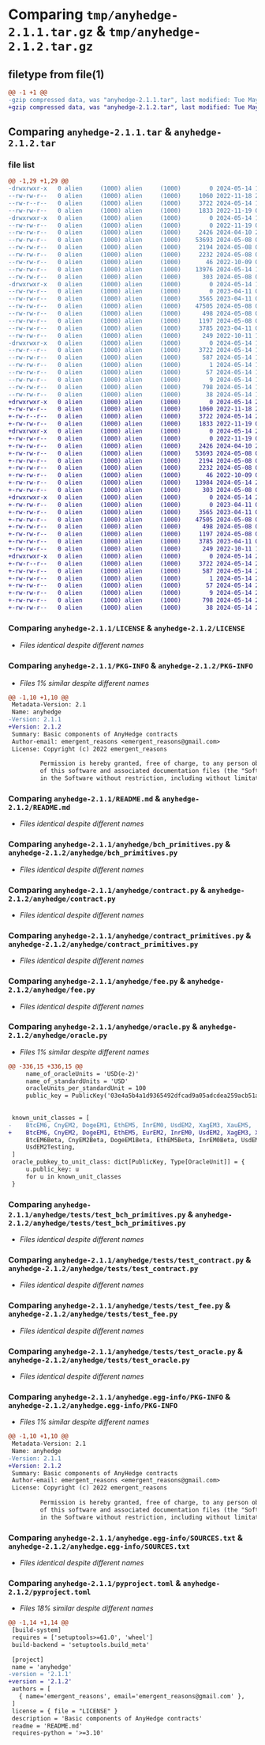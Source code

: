 # Comparing `tmp/anyhedge-2.1.1.tar.gz` & `tmp/anyhedge-2.1.2.tar.gz`

## filetype from file(1)

```diff
@@ -1 +1 @@
-gzip compressed data, was "anyhedge-2.1.1.tar", last modified: Tue May 14 19:51:40 2024, max compression
+gzip compressed data, was "anyhedge-2.1.2.tar", last modified: Tue May 14 20:08:58 2024, max compression
```

## Comparing `anyhedge-2.1.1.tar` & `anyhedge-2.1.2.tar`

### file list

```diff
@@ -1,29 +1,29 @@
-drwxrwxr-x   0 alien     (1000) alien     (1000)        0 2024-05-14 19:51:40.954349 anyhedge-2.1.1/
--rw-rw-r--   0 alien     (1000) alien     (1000)     1060 2022-11-18 22:24:58.000000 anyhedge-2.1.1/LICENSE
--rw-r--r--   0 alien     (1000) alien     (1000)     3722 2024-05-14 19:51:40.954349 anyhedge-2.1.1/PKG-INFO
--rw-rw-r--   0 alien     (1000) alien     (1000)     1833 2022-11-19 01:20:40.000000 anyhedge-2.1.1/README.md
-drwxrwxr-x   0 alien     (1000) alien     (1000)        0 2024-05-14 19:51:40.954349 anyhedge-2.1.1/anyhedge/
--rw-rw-r--   0 alien     (1000) alien     (1000)        0 2022-11-19 00:09:43.000000 anyhedge-2.1.1/anyhedge/__init__.py
--rw-rw-r--   0 alien     (1000) alien     (1000)     2426 2024-04-10 20:22:29.000000 anyhedge-2.1.1/anyhedge/bch_primitives.py
--rw-rw-r--   0 alien     (1000) alien     (1000)    53693 2024-05-08 09:27:33.000000 anyhedge-2.1.1/anyhedge/contract.py
--rw-rw-r--   0 alien     (1000) alien     (1000)     2194 2024-05-08 03:09:46.000000 anyhedge-2.1.1/anyhedge/contract_primitives.py
--rw-rw-r--   0 alien     (1000) alien     (1000)     2232 2024-05-08 03:40:10.000000 anyhedge-2.1.1/anyhedge/fee.py
--rw-rw-r--   0 alien     (1000) alien     (1000)       46 2022-10-09 03:40:43.000000 anyhedge-2.1.1/anyhedge/javascript.py
--rw-rw-r--   0 alien     (1000) alien     (1000)    13976 2024-05-14 19:50:32.000000 anyhedge-2.1.1/anyhedge/oracle.py
--rw-rw-r--   0 alien     (1000) alien     (1000)      303 2024-05-08 03:40:10.000000 anyhedge-2.1.1/anyhedge/role.py
-drwxrwxr-x   0 alien     (1000) alien     (1000)        0 2024-05-14 19:51:40.954349 anyhedge-2.1.1/anyhedge/tests/
--rw-rw-r--   0 alien     (1000) alien     (1000)        0 2023-04-11 04:30:35.000000 anyhedge-2.1.1/anyhedge/tests/__init__.py
--rw-rw-r--   0 alien     (1000) alien     (1000)     3565 2023-04-11 04:30:35.000000 anyhedge-2.1.1/anyhedge/tests/test_bch_primitives.py
--rw-rw-r--   0 alien     (1000) alien     (1000)    47505 2024-05-08 09:31:54.000000 anyhedge-2.1.1/anyhedge/tests/test_contract.py
--rw-rw-r--   0 alien     (1000) alien     (1000)      498 2024-05-08 03:42:46.000000 anyhedge-2.1.1/anyhedge/tests/test_contract_primitives.py
--rw-rw-r--   0 alien     (1000) alien     (1000)     1197 2024-05-08 03:40:10.000000 anyhedge-2.1.1/anyhedge/tests/test_fee.py
--rw-rw-r--   0 alien     (1000) alien     (1000)     3785 2023-04-11 04:30:35.000000 anyhedge-2.1.1/anyhedge/tests/test_oracle.py
--rw-rw-r--   0 alien     (1000) alien     (1000)      249 2022-10-11 17:25:11.000000 anyhedge-2.1.1/anyhedge/validators.py
-drwxrwxr-x   0 alien     (1000) alien     (1000)        0 2024-05-14 19:51:40.954349 anyhedge-2.1.1/anyhedge.egg-info/
--rw-r--r--   0 alien     (1000) alien     (1000)     3722 2024-05-14 19:51:40.000000 anyhedge-2.1.1/anyhedge.egg-info/PKG-INFO
--rw-rw-r--   0 alien     (1000) alien     (1000)      587 2024-05-14 19:51:40.000000 anyhedge-2.1.1/anyhedge.egg-info/SOURCES.txt
--rw-rw-r--   0 alien     (1000) alien     (1000)        1 2024-05-14 19:51:40.000000 anyhedge-2.1.1/anyhedge.egg-info/dependency_links.txt
--rw-rw-r--   0 alien     (1000) alien     (1000)       57 2024-05-14 19:51:40.000000 anyhedge-2.1.1/anyhedge.egg-info/requires.txt
--rw-rw-r--   0 alien     (1000) alien     (1000)        9 2024-05-14 19:51:40.000000 anyhedge-2.1.1/anyhedge.egg-info/top_level.txt
--rw-rw-r--   0 alien     (1000) alien     (1000)      798 2024-05-14 19:51:00.000000 anyhedge-2.1.1/pyproject.toml
--rw-rw-r--   0 alien     (1000) alien     (1000)       38 2024-05-14 19:51:40.954349 anyhedge-2.1.1/setup.cfg
+drwxrwxr-x   0 alien     (1000) alien     (1000)        0 2024-05-14 20:08:58.430606 anyhedge-2.1.2/
+-rw-rw-r--   0 alien     (1000) alien     (1000)     1060 2022-11-18 22:24:58.000000 anyhedge-2.1.2/LICENSE
+-rw-r--r--   0 alien     (1000) alien     (1000)     3722 2024-05-14 20:08:58.430606 anyhedge-2.1.2/PKG-INFO
+-rw-rw-r--   0 alien     (1000) alien     (1000)     1833 2022-11-19 01:20:40.000000 anyhedge-2.1.2/README.md
+drwxrwxr-x   0 alien     (1000) alien     (1000)        0 2024-05-14 20:08:58.426603 anyhedge-2.1.2/anyhedge/
+-rw-rw-r--   0 alien     (1000) alien     (1000)        0 2022-11-19 00:09:43.000000 anyhedge-2.1.2/anyhedge/__init__.py
+-rw-rw-r--   0 alien     (1000) alien     (1000)     2426 2024-04-10 20:22:29.000000 anyhedge-2.1.2/anyhedge/bch_primitives.py
+-rw-rw-r--   0 alien     (1000) alien     (1000)    53693 2024-05-08 09:27:33.000000 anyhedge-2.1.2/anyhedge/contract.py
+-rw-rw-r--   0 alien     (1000) alien     (1000)     2194 2024-05-08 03:09:46.000000 anyhedge-2.1.2/anyhedge/contract_primitives.py
+-rw-rw-r--   0 alien     (1000) alien     (1000)     2232 2024-05-08 03:40:10.000000 anyhedge-2.1.2/anyhedge/fee.py
+-rw-rw-r--   0 alien     (1000) alien     (1000)       46 2022-10-09 03:40:43.000000 anyhedge-2.1.2/anyhedge/javascript.py
+-rw-rw-r--   0 alien     (1000) alien     (1000)    13984 2024-05-14 20:07:28.000000 anyhedge-2.1.2/anyhedge/oracle.py
+-rw-rw-r--   0 alien     (1000) alien     (1000)      303 2024-05-08 03:40:10.000000 anyhedge-2.1.2/anyhedge/role.py
+drwxrwxr-x   0 alien     (1000) alien     (1000)        0 2024-05-14 20:08:58.430606 anyhedge-2.1.2/anyhedge/tests/
+-rw-rw-r--   0 alien     (1000) alien     (1000)        0 2023-04-11 04:30:35.000000 anyhedge-2.1.2/anyhedge/tests/__init__.py
+-rw-rw-r--   0 alien     (1000) alien     (1000)     3565 2023-04-11 04:30:35.000000 anyhedge-2.1.2/anyhedge/tests/test_bch_primitives.py
+-rw-rw-r--   0 alien     (1000) alien     (1000)    47505 2024-05-08 09:31:54.000000 anyhedge-2.1.2/anyhedge/tests/test_contract.py
+-rw-rw-r--   0 alien     (1000) alien     (1000)      498 2024-05-08 03:42:46.000000 anyhedge-2.1.2/anyhedge/tests/test_contract_primitives.py
+-rw-rw-r--   0 alien     (1000) alien     (1000)     1197 2024-05-08 03:40:10.000000 anyhedge-2.1.2/anyhedge/tests/test_fee.py
+-rw-rw-r--   0 alien     (1000) alien     (1000)     3785 2023-04-11 04:30:35.000000 anyhedge-2.1.2/anyhedge/tests/test_oracle.py
+-rw-rw-r--   0 alien     (1000) alien     (1000)      249 2022-10-11 17:25:11.000000 anyhedge-2.1.2/anyhedge/validators.py
+drwxrwxr-x   0 alien     (1000) alien     (1000)        0 2024-05-14 20:08:58.430606 anyhedge-2.1.2/anyhedge.egg-info/
+-rw-r--r--   0 alien     (1000) alien     (1000)     3722 2024-05-14 20:08:58.000000 anyhedge-2.1.2/anyhedge.egg-info/PKG-INFO
+-rw-rw-r--   0 alien     (1000) alien     (1000)      587 2024-05-14 20:08:58.000000 anyhedge-2.1.2/anyhedge.egg-info/SOURCES.txt
+-rw-rw-r--   0 alien     (1000) alien     (1000)        1 2024-05-14 20:08:58.000000 anyhedge-2.1.2/anyhedge.egg-info/dependency_links.txt
+-rw-rw-r--   0 alien     (1000) alien     (1000)       57 2024-05-14 20:08:58.000000 anyhedge-2.1.2/anyhedge.egg-info/requires.txt
+-rw-rw-r--   0 alien     (1000) alien     (1000)        9 2024-05-14 20:08:58.000000 anyhedge-2.1.2/anyhedge.egg-info/top_level.txt
+-rw-rw-r--   0 alien     (1000) alien     (1000)      798 2024-05-14 20:07:44.000000 anyhedge-2.1.2/pyproject.toml
+-rw-rw-r--   0 alien     (1000) alien     (1000)       38 2024-05-14 20:08:58.430606 anyhedge-2.1.2/setup.cfg
```

### Comparing `anyhedge-2.1.1/LICENSE` & `anyhedge-2.1.2/LICENSE`

 * *Files identical despite different names*

### Comparing `anyhedge-2.1.1/PKG-INFO` & `anyhedge-2.1.2/PKG-INFO`

 * *Files 1% similar despite different names*

```diff
@@ -1,10 +1,10 @@
 Metadata-Version: 2.1
 Name: anyhedge
-Version: 2.1.1
+Version: 2.1.2
 Summary: Basic components of AnyHedge contracts
 Author-email: emergent_reasons <emergent_reasons@gmail.com>
 License: Copyright (c) 2022 emergent_reasons
         
         Permission is hereby granted, free of charge, to any person obtaining a copy
         of this software and associated documentation files (the "Software"), to deal
         in the Software without restriction, including without limitation the rights
```

### Comparing `anyhedge-2.1.1/README.md` & `anyhedge-2.1.2/README.md`

 * *Files identical despite different names*

### Comparing `anyhedge-2.1.1/anyhedge/bch_primitives.py` & `anyhedge-2.1.2/anyhedge/bch_primitives.py`

 * *Files identical despite different names*

### Comparing `anyhedge-2.1.1/anyhedge/contract.py` & `anyhedge-2.1.2/anyhedge/contract.py`

 * *Files identical despite different names*

### Comparing `anyhedge-2.1.1/anyhedge/contract_primitives.py` & `anyhedge-2.1.2/anyhedge/contract_primitives.py`

 * *Files identical despite different names*

### Comparing `anyhedge-2.1.1/anyhedge/fee.py` & `anyhedge-2.1.2/anyhedge/fee.py`

 * *Files identical despite different names*

### Comparing `anyhedge-2.1.1/anyhedge/oracle.py` & `anyhedge-2.1.2/anyhedge/oracle.py`

 * *Files 1% similar despite different names*

```diff
@@ -336,15 +336,15 @@
     name_of_oracleUnits = 'USD(e-2)'
     name_of_standardUnits = 'USD'
     oracleUnits_per_standardUnit = 100
     public_key = PublicKey('03e4a5b4a1d9365492dfcad9a05adcdea259acb51a20eabb84584f7aa3c7009ebe')
 
 
 known_unit_classes = [
-    BtcEM6, CnyEM2, DogeEM1, EthEM5, InrEM0, UsdEM2, XagEM3, XauEM5,
+    BtcEM6, CnyEM2, DogeEM1, EthEM5, EurEM2, InrEM0, UsdEM2, XagEM3, XauEM5,
     BtcEM6Beta, CnyEM2Beta, DogeEM1Beta, EthEM5Beta, InrEM0Beta, UsdEM2Beta, XagEM3Beta, XauEM5Beta,
     UsdEM2Testing,
 ]
 oracle_pubkey_to_unit_class: dict[PublicKey, Type[OracleUnit]] = {
     u.public_key: u
     for u in known_unit_classes
 }
```

### Comparing `anyhedge-2.1.1/anyhedge/tests/test_bch_primitives.py` & `anyhedge-2.1.2/anyhedge/tests/test_bch_primitives.py`

 * *Files identical despite different names*

### Comparing `anyhedge-2.1.1/anyhedge/tests/test_contract.py` & `anyhedge-2.1.2/anyhedge/tests/test_contract.py`

 * *Files identical despite different names*

### Comparing `anyhedge-2.1.1/anyhedge/tests/test_fee.py` & `anyhedge-2.1.2/anyhedge/tests/test_fee.py`

 * *Files identical despite different names*

### Comparing `anyhedge-2.1.1/anyhedge/tests/test_oracle.py` & `anyhedge-2.1.2/anyhedge/tests/test_oracle.py`

 * *Files identical despite different names*

### Comparing `anyhedge-2.1.1/anyhedge.egg-info/PKG-INFO` & `anyhedge-2.1.2/anyhedge.egg-info/PKG-INFO`

 * *Files 1% similar despite different names*

```diff
@@ -1,10 +1,10 @@
 Metadata-Version: 2.1
 Name: anyhedge
-Version: 2.1.1
+Version: 2.1.2
 Summary: Basic components of AnyHedge contracts
 Author-email: emergent_reasons <emergent_reasons@gmail.com>
 License: Copyright (c) 2022 emergent_reasons
         
         Permission is hereby granted, free of charge, to any person obtaining a copy
         of this software and associated documentation files (the "Software"), to deal
         in the Software without restriction, including without limitation the rights
```

### Comparing `anyhedge-2.1.1/anyhedge.egg-info/SOURCES.txt` & `anyhedge-2.1.2/anyhedge.egg-info/SOURCES.txt`

 * *Files identical despite different names*

### Comparing `anyhedge-2.1.1/pyproject.toml` & `anyhedge-2.1.2/pyproject.toml`

 * *Files 18% similar despite different names*

```diff
@@ -1,14 +1,14 @@
 [build-system]
 requires = ['setuptools>=61.0', 'wheel']
 build-backend = 'setuptools.build_meta'
 
 [project]
 name = 'anyhedge'
-version = '2.1.1'
+version = '2.1.2'
 authors = [
   { name='emergent_reasons', email='emergent_reasons@gmail.com' },
 ]
 license = { file = "LICENSE" }
 description = 'Basic components of AnyHedge contracts'
 readme = 'README.md'
 requires-python = '>=3.10'
```


